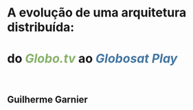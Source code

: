# A evolução de uma arquitetura distribuída:

<h1>
  do <span style="font-style: italic; color: #87b169">Globo.tv</span> ao <span style="font-style: italic; color: #4576a1">Globosat Play</span>
</h1>

<br />

## Guilherme Garnier
